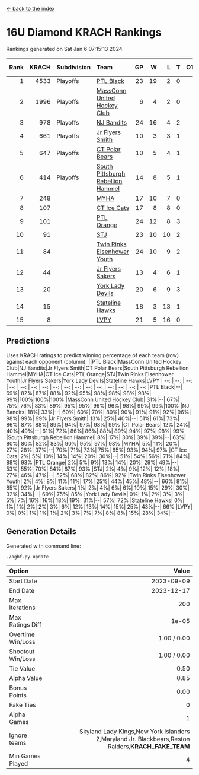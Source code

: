 [<- back to the index](readme.md)
# 16U Diamond KRACH Rankings
Rankings generated on Sat Jan  6 07:15:13 2024.

Rank|KRACH|Subdivision|Team|GP|W|L|T|OTW|OTL|SoS|Exp Wins|Win Diff
---:|---:|:---|:---|---:|---:|---:|---:|---:|---:|---:|---:|---:
1|4533|Playoffs|[PTL Black](https://gamesheetstats.com/seasons/3663/teams/140833/schedule)|23|19|2|0|2|0|500|21.8|-0.0
2|1996|Playoffs|[MassConn United Hockey Club](https://gamesheetstats.com/seasons/3663/teams/140835/schedule)|6|4|2|0|0|0|1606|4.8|-0.0
3|978|Playoffs|[NJ Bandits](https://gamesheetstats.com/seasons/3663/teams/140836/schedule)|24|16|4|2|0|2|898|17.8|-0.0
4|661|Playoffs|[Jr Flyers Smith](https://gamesheetstats.com/seasons/3663/teams/140837/schedule)|10|3|3|1|1|2|1638|5.3|-0.0
5|647|Playoffs|[CT Polar Bears](https://gamesheetstats.com/seasons/3663/teams/140834/schedule)|10|5|4|1|0|0|1180|6.3|-0.0
6|414|Playoffs|[South Pittsburgh Rebellion Hammel](https://gamesheetstats.com/seasons/3663/teams/140839/schedule)|14|8|5|1|0|0|813|9.4|0.0
7|248||[MYHA](https://gamesheetstats.com/seasons/3663/teams/140838/schedule)|17|10|7|0|0|0|725|10.9|0.0
8|107||[CT Ice Cats](https://gamesheetstats.com/seasons/3663/teams/140846/schedule)|17|8|8|0|0|1|656|8.9|0.0
9|101||[PTL Orange](https://gamesheetstats.com/seasons/3663/teams/140842/schedule)|24|12|8|3|1|0|149|15.4|0.0
10|91||[STJ](https://gamesheetstats.com/seasons/3663/teams/140841/schedule)|23|10|10|2|0|1|743|11.9|0.0
11|84||[Twin Rinks Eisenhower Youth](https://gamesheetstats.com/seasons/3663/teams/140847/schedule)|24|10|9|2|3|0|141|14.9|0.0
12|44||[Jr Flyers Sakers](https://gamesheetstats.com/seasons/3663/teams/140843/schedule)|13|4|6|1|2|0|117|7.4|0.0
13|20||[York Lady Devils](https://gamesheetstats.com/seasons/3663/teams/140845/schedule)|20|6|9|3|0|2|282|8.4|0.0
14|15||[Stateline Hawks](https://gamesheetstats.com/seasons/3663/teams/140840/schedule)|18|3|13|1|0|1|911|4.4|0.0
15|8||[LVPY](https://gamesheetstats.com/seasons/3663/teams/140844/schedule)|21|5|16|0|0|0|129|5.9|0.0

## Predictions
Uses KRACH ratings to predict winning percentage of each team (row) against each opponent (column).
||PTL Black|MassConn United Hockey Club|NJ Bandits|Jr Flyers Smith|CT Polar Bears|South Pittsburgh Rebellion Hammel|MYHA|CT Ice Cats|PTL Orange|STJ|Twin Rinks Eisenhower Youth|Jr Flyers Sakers|York Lady Devils|Stateline Hawks|LVPY
| --: | --: | --: | --: | --: | --: | --: | --: | --: | --: | --: | --: | --: | --: | --: | --: 
|PTL Black|--| 69%| 82%| 87%| 88%| 92%| 95%| 98%| 98%| 98%| 98%| 99%|100%|100%|100%
|MassConn United Hockey Club| 31%|--| 67%| 75%| 76%| 83%| 89%| 95%| 95%| 96%| 96%| 98%| 99%| 99%|100%
|NJ Bandits| 18%| 33%|--| 60%| 60%| 70%| 80%| 90%| 91%| 91%| 92%| 96%| 98%| 99%| 99%
|Jr Flyers Smith| 13%| 25%| 40%|--| 51%| 61%| 73%| 86%| 87%| 88%| 89%| 94%| 97%| 98%| 99%
|CT Polar Bears| 12%| 24%| 40%| 49%|--| 61%| 72%| 86%| 86%| 88%| 89%| 94%| 97%| 98%| 99%
|South Pittsburgh Rebellion Hammel|  8%| 17%| 30%| 39%| 39%|--| 63%| 80%| 80%| 82%| 83%| 90%| 95%| 97%| 98%
|MYHA|  5%| 11%| 20%| 27%| 28%| 37%|--| 70%| 71%| 73%| 75%| 85%| 93%| 94%| 97%
|CT Ice Cats|  2%|  5%| 10%| 14%| 14%| 20%| 30%|--| 51%| 54%| 56%| 71%| 84%| 88%| 93%
|PTL Orange|  2%|  5%|  9%| 13%| 14%| 20%| 29%| 49%|--| 53%| 55%| 70%| 84%| 87%| 93%
|STJ|  2%|  4%|  9%| 12%| 12%| 18%| 27%| 46%| 47%|--| 52%| 68%| 82%| 86%| 92%
|Twin Rinks Eisenhower Youth|  2%|  4%|  8%| 11%| 11%| 17%| 25%| 44%| 45%| 48%|--| 66%| 81%| 85%| 92%
|Jr Flyers Sakers|  1%|  2%|  4%|  6%|  6%| 10%| 15%| 29%| 30%| 32%| 34%|--| 69%| 75%| 85%
|York Lady Devils|  0%|  1%|  2%|  3%|  3%|  5%|  7%| 16%| 16%| 18%| 19%| 31%|--| 57%| 72%
|Stateline Hawks|  0%|  1%|  1%|  2%|  2%|  3%|  6%| 12%| 13%| 14%| 15%| 25%| 43%|--| 66%
|LVPY|  0%|  0%|  1%|  1%|  1%|  2%|  3%|  7%|  7%|  8%|  8%| 15%| 28%| 34%|--

## Generation Details

Generated with command line:
```
./aghf.py update
```

| Option | Value |
| :----- | ----: |
| Start Date | 2023-09-09 |
| End Date | 2023-12-17 |
| Max Iterations | 200 |
| Max Ratings Diff | 1e-05 |
| Overtime Win/Loss | 1.00 / 0.00 |
| Shootout Win/Loss | 1.00 / 0.00 |
| Tie Value | 0.50 |
| Alpha Value | 0.85 |
| Bonus Points | 0.00 |
| Fake Ties | 0 |
| Alpha Games | 1 |
| Ignore teams | Skyland Lady Kings,New York Islanders 2,Maryland Jr. Blackbears,Reston Raiders,__KRACH_FAKE_TEAM__ |
| Min Games Played | 4 |

